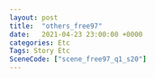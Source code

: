 ```yaml
---
layout: post
title:  "others_free97"
date:   2021-04-23 23:00:00 +0000
categories: Etc
Tags: Story Etc
SceneCode: ["scene_free97_q1_s20"]
---
```

